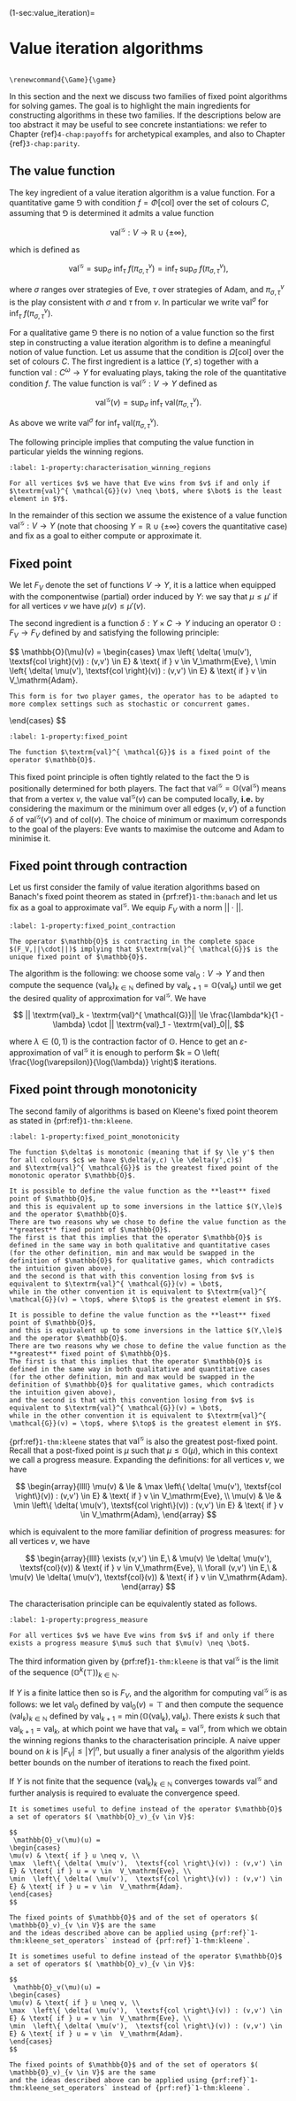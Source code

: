 (1-sec:value_iteration)=
# Value iteration algorithms

```{math}

\renewcommand{\Game}{\game}

```

In this section and the next we discuss two families of fixed point algorithms for solving games.
The goal is to highlight the main ingredients for constructing algorithms in these two families.
If the descriptions below are too abstract it may be useful to see concrete instantiations: 
we refer to Chapter {ref}`4-chap:payoffs` for archetypical examples, and also to Chapter {ref}`3-chap:parity`.

## The value function

The key ingredient of a value iteration algorithm is a value function.
For a quantitative game $\Game$ with condition $f = \Phi[ \textsf{col}]$ over the set of colours $C$, 
assuming that $\Game$ is determined it admits a value function

$$
 \textrm{val}^{ \mathcal{G}} : V \to   \mathbb{R} \cup  \left\{ \pm \infty \right\},
$$

which is defined as

$$
 \textrm{val}^{ \mathcal{G}} = \sup_{\sigma}\ \inf_{\tau}\ f(\pi_{\sigma,\tau}^v) = \inf_{\tau}\ \sup_{\sigma}\ f(\pi_{\sigma,\tau}^v),
$$

where $\sigma$ ranges over strategies of Eve, $\tau$ over strategies of Adam, 
and $\pi_{\sigma,\tau}^v$ is the play consistent with $\sigma$ and $\tau$ from $v$.
In particular we write $\textrm{val}^{\sigma}$ for $\inf_{\tau}\ f(\pi_{\sigma,\tau}^v)$.

For a qualitative game $\Game$ there is no notion of a value function so the first step in constructing a value iteration
algorithm is to define a meaningful notion of value function.
Let us assume that the condition is $\Omega[ \textsf{col}]$ over the set of colours $C$.
The first ingredient is a lattice $(Y,\le)$ together with a function $\textrm{val} : C^\omega \to Y$ for evaluating plays, taking the role of the quantitative condition $f$.
The value function is $\textrm{val}^{ \mathcal{G}} : V \to Y$ defined as

$$
 \textrm{val}^{ \mathcal{G}}(v) = \sup_{\sigma}\ \inf_{\tau}\   \textrm{val}(\pi_{\sigma,\tau}^v).
$$

As above we write $\textrm{val}^{\sigma}$ for $\inf_{\tau}\   \textrm{val}(\pi_{\sigma,\tau}^v)$.

The following principle implies that computing the value function in particular yields the winning regions.

````{prf:property} Characterisation of the winning regions
:label: 1-property:characterisation_winning_regions

For all vertices $v$ we have that Eve wins from $v$ if and only if $\textrm{val}^{ \mathcal{G}}(v) \neq \bot$, where $\bot$ is the least element in $Y$.

````

In the remainder of this section we assume the existence of a value function $\textrm{val}^{ \mathcal{G}} : V \to Y$ (note that choosing $Y =   \mathbb{R} \cup  \left\{ \pm \infty \right\}$ covers the quantitative case) and fix as a goal to either compute or approximate it.

## Fixed point

We let $F_V$ denote the set of functions $V \to Y$, it is a lattice when equipped with the componentwise (partial) order induced by $Y$:
we say that $\mu \le \mu'$ if for all vertices $v$ we have $\mu(v) \le \mu'(v)$.

The second ingredient is a function $\delta : Y \times C \to Y$ inducing an operator $\mathbb{O} : F_V \to F_V$ defined by and satisfying the following principle:

$$
 \mathbb{O}(\mu)(v) = 
\begin{cases}
\max  \left\{ \delta( \mu(v'),  \textsf{col \right\}(v)) : (v,v') \in E} & \text{ if } v \in  V_\mathrm{Eve}, \\
\min  \left\{ \delta( \mu(v'),  \textsf{col \right\}(v)) : (v,v') \in E} & \text{ if } v \in  V_\mathrm{Adam}.

```{margin}
This form is for two player games, the operator has to be adapted to more complex settings such as stochastic or concurrent games.
```

\end{cases}
$$

````{prf:property} Fixed point
:label: 1-property:fixed_point

The function $\textrm{val}^{ \mathcal{G}}$ is a fixed point of the operator $\mathbb{O}$.

````

This fixed point principle is often tightly related to the fact the $\Game$ is positionally determined for both players.
The fact that $\textrm{val}^{ \mathcal{G}} =  \mathbb{O}(  \textrm{val}^{ \mathcal{G}})$ means that from a vertex $v$, 
the value $\textrm{val}^{ \mathcal{G}}(v)$ can be computed locally, **i.e.** by considering the maximum or the minimum over all edges $(v,v')$ 
of a function $\delta$ of $\textrm{val}^{ \mathcal{G}}(v')$ and of $\textsf{col}(v)$.
The choice of minimum or maximum corresponds to the goal of the players: Eve wants to maximise the outcome and Adam to minimise it.

## Fixed point through contraction

Let us first consider the family of value iteration algorithms based on Banach's fixed point theorem as stated in {prf:ref}`1-thm:banach`
and let us fix as a goal to approximate $\textrm{val}^{ \mathcal{G}}$.
We equip $F_V$ with a norm $||\cdot||$.

````{prf:property} Fixed point through contraction
:label: 1-property:fixed_point_contraction

The operator $\mathbb{O}$ is contracting in the complete space $(F_V,||\cdot||)$ implying that $\textrm{val}^{ \mathcal{G}}$ is the unique fixed point of $\mathbb{O}$.

````

The algorithm is the following:
we choose some $\textrm{val}_0 : V \to Y$ and then compute the sequence $( \textrm{val}_k)_{k \in  \mathbb{N}}$ defined by $\textrm{val}_{k+1} =  \mathbb{O}( \textrm{val}_k)$
until we get the desired quality of approximation for $\textrm{val}^{ \mathcal{G}}$.
We have

$$
|| \textrm{val}_k -  \textrm{val}^{ \mathcal{G}}|| \le \frac{\lambda^k}{1 - \lambda} \cdot || \textrm{val}_1 -  \textrm{val}_0||,
$$

where $\lambda \in (0,1)$ is the contraction factor of $\mathbb{O}$.
Hence to get an $\varepsilon$-approximation of $\textrm{val}^{ \mathcal{G}}$ it is enough to perform 
$k = O \left( \frac{\log(\varepsilon)}{\log(\lambda)} \right)$ iterations.

## Fixed point through monotonicity

The second family of algorithms is based on Kleene's fixed point theorem as stated in {prf:ref}`1-thm:kleene`.

````{prf:property} Fixed point through monotonicity
:label: 1-property:fixed_point_monotonicity

The function $\delta$ is monotonic (meaning that if $y \le y'$ then for all colours $c$ we have $\delta(y,c) \le \delta(y',c)$)
and $\textrm{val}^{ \mathcal{G}}$ is the greatest fixed point of the monotonic operator $\mathbb{O}$.

````

````{prf:remark} NEEDS TITLE AND LABEL 
It is possible to define the value function as the **least** fixed point of $\mathbb{O}$, 
and this is equivalent up to some inversions in the lattice $(Y,\le)$ and the operator $\mathbb{O}$.
There are two reasons why we chose to define the value function as the **greatest** fixed point of $\mathbb{O}$.
The first is that this implies that the operator $\mathbb{O}$ is defined in the same way in both qualitative and quantitative cases (for the other definition, min and max would be swapped in the definition of $\mathbb{O}$ for qualitative games, which contradicts the intuition given above),
and the second is that with this convention losing from $v$ is equivalent to $\textrm{val}^{ \mathcal{G}}(v) = \bot$,
while in the other convention it is equivalent to $\textrm{val}^{ \mathcal{G}}(v) = \top$, where $\top$ is the greatest element in $Y$.

It is possible to define the value function as the **least** fixed point of $\mathbb{O}$, 
and this is equivalent up to some inversions in the lattice $(Y,\le)$ and the operator $\mathbb{O}$.
There are two reasons why we chose to define the value function as the **greatest** fixed point of $\mathbb{O}$.
The first is that this implies that the operator $\mathbb{O}$ is defined in the same way in both qualitative and quantitative cases (for the other definition, min and max would be swapped in the definition of $\mathbb{O}$ for qualitative games, which contradicts the intuition given above),
and the second is that with this convention losing from $v$ is equivalent to $\textrm{val}^{ \mathcal{G}}(v) = \bot$,
while in the other convention it is equivalent to $\textrm{val}^{ \mathcal{G}}(v) = \top$, where $\top$ is the greatest element in $Y$.

````

{prf:ref}`1-thm:kleene` states that $\textrm{val}^{ \mathcal{G}}$ is also the greatest post-fixed point.
Recall that a post-fixed point is $\mu$ such that $\mu \le  \mathbb{O}(\mu)$, which in this context we call a progress measure.
Expanding the definitions: for all vertices $v$, we have

$$
\begin{array}{llll}
\mu(v) & \le & \max  \left\{ \delta( \mu(v'),  \textsf{col \right\}(v)) : (v,v') \in E} & \text{ if } v \in  V_\mathrm{Eve}, \\
\mu(v) & \le & \min  \left\{ \delta( \mu(v'),  \textsf{col \right\}(v)) : (v,v') \in E} & \text{ if } v \in  V_\mathrm{Adam},
\end{array}
$$

which is equivalent to the more familiar definition of progress measures: for all vertices $v$, we have

$$
\begin{array}{llll}
\exists (v,v') \in E,\ & \mu(v) \le \delta( \mu(v'),  \textsf{col}(v)) & \text{ if } v \in  V_\mathrm{Eve}, \\
\forall (v,v') \in E,\ & \mu(v) \le \delta( \mu(v'),  \textsf{col}(v)) & \text{ if } v \in  V_\mathrm{Adam}.
\end{array}
$$

The characterisation principle can be equivalently stated as follows.

````{prf:property} Characterisation of the winning regions, equivalent formulation with progress measures
:label: 1-property:progress_measure

For all vertices $v$ we have Eve wins from $v$ if and only if there exists a progress measure $\mu$ such that $\mu(v) \neq \bot$.

````

The third information given by {prf:ref}`1-thm:kleene` is that $\textrm{val}^{ \mathcal{G}}$ is the limit of the sequence $( \mathbb{O}^k(\top))_{k \in  \mathbb{N}}$.

If $Y$ is a finite lattice then so is $F_V$, and the algorithm for computing $\textrm{val}^{ \mathcal{G}}$ is as follows:
we let $\textrm{val}_0$ defined by $\textrm{val}_0(v) = \top$ and then compute the sequence $( \textrm{val}_k)_{k \in  \mathbb{N}}$ defined by 
$\textrm{val}_{k+1} = \min( \mathbb{O}( \textrm{val}_k),  \textrm{val}_k)$.
There exists $k$ such that $\textrm{val}_{k+1} =  \textrm{val}_k$, at which point we have that $\textrm{val}_k =  \textrm{val}^{ \mathcal{G}}$,
from which we obtain the winning regions thanks to the characterisation principle.
A naive upper bound on $k$ is $|F_V| \le |Y|^n$, but usually a finer analysis of the algorithm yields better bounds on the number of iterations to reach the fixed point.

If $Y$ is not finite that the sequence $( \textrm{val}_k)_{k \in  \mathbb{N}}$ converges towards $\textrm{val}^{ \mathcal{G}}$ and further analysis is required to evaluate the convergence speed.

````{prf:remark} NEEDS TITLE AND LABEL 
It is sometimes useful to define instead of the operator $\mathbb{O}$ a set of operators $( \mathbb{O}_v)_{v \in V}$:

$$
 \mathbb{O}_v(\mu)(u) = 
\begin{cases}
\mu(v) & \text{ if } u \neq v, \\
\max  \left\{ \delta( \mu(v'),  \textsf{col \right\}(v)) : (v,v') \in E} & \text{ if } u = v \in  V_\mathrm{Eve}, \\
\min  \left\{ \delta( \mu(v'),  \textsf{col \right\}(v)) : (v,v') \in E} & \text{ if } u = v \in  V_\mathrm{Adam}.
\end{cases}
$$

The fixed points of $\mathbb{O}$ and of the set of operators $( \mathbb{O}_v)_{v \in V}$ are the same
and the ideas described above can be applied using {prf:ref}`1-thm:kleene_set_operators` instead of {prf:ref}`1-thm:kleene`.

It is sometimes useful to define instead of the operator $\mathbb{O}$ a set of operators $( \mathbb{O}_v)_{v \in V}$:

$$
 \mathbb{O}_v(\mu)(u) = 
\begin{cases}
\mu(v) & \text{ if } u \neq v, \\
\max  \left\{ \delta( \mu(v'),  \textsf{col \right\}(v)) : (v,v') \in E} & \text{ if } u = v \in  V_\mathrm{Eve}, \\
\min  \left\{ \delta( \mu(v'),  \textsf{col \right\}(v)) : (v,v') \in E} & \text{ if } u = v \in  V_\mathrm{Adam}.
\end{cases}
$$

The fixed points of $\mathbb{O}$ and of the set of operators $( \mathbb{O}_v)_{v \in V}$ are the same
and the ideas described above can be applied using {prf:ref}`1-thm:kleene_set_operators` instead of {prf:ref}`1-thm:kleene`.

````

